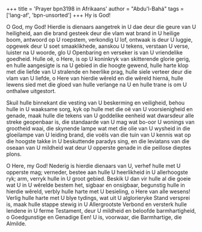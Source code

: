 +++
title = 'Prayer bpn3198 in Afrikaans'
author = "Abdu'l-Bahá"
tags = ['lang-af', 'bpn-unsorted']
+++
Hy is God!

O God, my God! Hierdie is dienaars aangetrek in U dae deur die geure van U heiligheid, aan die brand gesteek deur die vlam wat brand in U heilige boom, antwoord op U roepstem, verkondig U lof, ontwaak is deur U luggie, opgewek deur U soet smaaklikhede, aanskou U tekens, verstaan U verse, luister na U woorde, glo U Openbaring en verseker is van U vriendelike goedheid. Hulle oë, o Here, is op U koninkryk van skitterende glorie gerig, en hulle aangesigte is na U gebied in die hoogte gewend, hulle harte klop met die liefde van U stralende en heerlike prag, hulle siele verteer deur die vlam van U liefde, o Here van hierdie wêreld en die wêreld hierná, hulle lewens sied met die gloed van hulle verlange na U en hulle trane is om U onthalwe uitgestort.

Skuil hulle binnekant die vesting van U beskerming en veiligheid, behou hulle in U waaksame sorg, kyk op hulle met die oë van U voorsienigheid en genade, maak hulle die tekens van U goddelike eenheid wat dwarsdeur alle streke geopenbaar is, die standaarde van U mag wat bo-oor U wonings van grootheid waai, die skynende lampe wat met die olie van U wysheid in die gloeilampe van U leiding brand, die voëls van die tuin van U kennis wat op die hoogste takke in U beskuttende paradys sing, en die leviatans van die oseaan van U mildheid wat deur U opperste genade in die peillose dieptes plons.

O Here, my God! Nederig is hierdie dienaars van U, verhef hulle met U opperste mag; verneder, bestee aan hulle U heerlikheid in U allerhoogste ryk; arm, verryk hulle in U groot gebied. Beskik U dan vir hulle al die goeie wat U in U wêrelde bestem het, sigbaar en onsigbaar, begunstig hulle in hierdie wêreld, verbly hulle harte met U besieling, o Here van alle wesens! Verlig hulle harte met U blye tydings, wat uit U alglorieryke Stand versprei is, maak hulle stappe stewig in U Allergrootste Verbond en versterk hulle lendene in U ferme Testament, deur U mildheid en beloofde barmhartigheid, o Goedgunstige en Genadige Een! U is, voorwaar, die Barmhartige, die Almilde.
